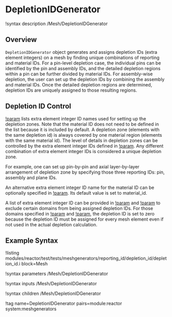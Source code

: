 # DepletionIDGenerator

!syntax description /Mesh/DepletionIDGenerator

## Overview

`DepletionIDGenerator` object generates and assigns depletion IDs (extra element integers) on a mesh by finding unique combinations of reporting and material IDs.
For a pin-level depletion case, the individual pins can be identified by the pin and assembly IDs, and the detailed depletion regions within a pin can be further divided by material IDs.
For assembly-wise depletion, the user can set up the depletion IDs by combining the assembly and material IDs.
Once the detailed depletion regions are determined, depletion IDs are uniquely assigned to those resulting regions.

## Depletion ID Control

[!param](/Mesh/DepletionIDGenerator/id_name) lists extra element integer ID names used for setting up the depletion zones.
Note that the material ID does not need to be defined in the list because it is included by default.
A depletion zone (elements with the same depletion id) is always covered by one material region (elements with the same material id).
The level of details in depletion zones can be controlled by the extra element integer IDs defined in [!param](/Mesh/DepletionIDGenerator/id_name).
Any different combination of extra element integer IDs is considered a unique depletion zone.

For example, one can set up pin-by-pin and axial layer-by-layer arrangement of depletion zone by specifying those three reporting IDs: pin, assembly and plane IDs.

An alternative extra element integer ID name for the material ID can be optionally specified in [!param](/Mesh/DepletionIDGenerator/material_id_name). Its default value is set to  material_id.

A list of extra element integer ID can be provided in [!param](/Mesh/DepletionIDGenerator/exclude_id_name) and [!param](/Mesh/DepletionIDGenerator/exclude_id_value) to exclude certain domains from being assigned depletion IDs.
For those domains specified in [!param](/Mesh/DepletionIDGenerator/exclude_id_name) and [!param](/Mesh/DepletionIDGenerator/exclude_id_value), the depletion ID is set to zero because the depletion ID must be assigned for every mesh element even if not used in the actual depletion calculation.

## Example Syntax

!listing modules/reactor/test/tests/meshgenerators/reporting_id/depletion_id/depletion_id.i block=Mesh

!syntax parameters /Mesh/DepletionIDGenerator

!syntax inputs /Mesh/DepletionIDGenerator

!syntax children /Mesh/DepletionIDGenerator

!tag name=DepletionIDGenerator pairs=module:reactor system:meshgenerators
